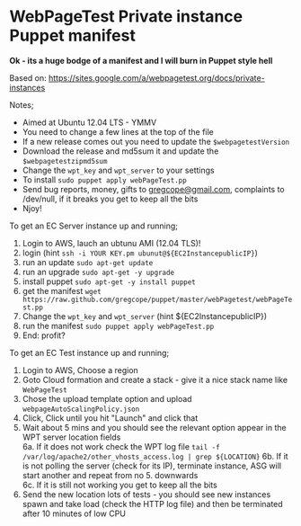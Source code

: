 # WebPageTest Private instance Puppet manifest #

__Ok - its a huge bodge of a manifest and I will burn in Puppet style hell__

Based on: https://sites.google.com/a/webpagetest.org/docs/private-instances

Notes;
* Aimed at Ubuntu 12.04 LTS - YMMV
* You need to change a few lines at the top of the file
* If a new release comes out you need to update the `$webpagetestVersion`
* Download the release and md5sum it and update the `$webpagetestzipmd5sum`
* Change the `wpt_key` and `wpt_server` to your settings
* To install `sudo puppet apply webPageTest.pp`
* Send bug reports, money, gifts to <gregcope@gmail.com>, complaints to /dev/null, if it breaks you get to keep all the bits
* Njoy!

To get an EC Server instance up and running;  
1. Login to AWS, lauch an ubtunu AMI (12.04 TLS)!  
2. login (hint `ssh -i YOUR KEY.pm ubunut@${EC2InstancepublicIP}`)  
3. run an update `sudo apt-get update`  
4. run an upgrade `sudo apt-get -y upgrade`  
5. install puppet  `sudo apt-get -y install puppet`  
6. get the manifest `wget https://raw.github.com/gregcope/puppet/master/webPagetest/webPageTest.pp`  
7. Change the `wpt_key` and `wpt_server` (hint ${EC2InstancepublicIP})  
8. run the manifest `sudo puppet apply webPageTest.pp`  
9. End:  profit?  

To get an EC Test instance up and running;  
1. Login to AWS, Choose a region  
2. Goto Cloud formation and create a stack - give it a nice stack name like `WebPageTest`  
3. Chose the upload template option and upload `webpageAutoScalingPolicy.json`  
4. Click, Click until you hit "Launch" and click that  
5. Wait about 5 mins and you should see the relevant option appear in the WPT server location fields  
6a. If it does not work check the WPT log file `tail -f /var/log/apache2/other_vhosts_access.log | grep ${LOCATION}`
6b. If it is not polling the server (check for its IP), terminate instance, ASG will start another and repeat from no 5. downwards  
6c. If it is still not working you get to keep all the bits  
7. Send the new location lots of tests - you should see new instances spawn and take load (check the HTTP log file) and then be terminated after 10 minutes of low CPU  
